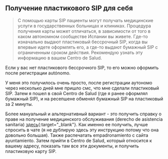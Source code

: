## Получение пластикового SIP для себя

> С помощью карты SIP пациенты могут получать медицинские услуги в государственных больницах и клиниках. Процедура
> получения карты может отличаться, в зависимости от того в каком автономном сообществе Испании вы живете.
> Где-то изначально выдают пластиковый бессрочный SIP, когда вы впервые идете оформлять его, а где-то выдают бумажный
> SIP с ограниченным сроком действия. Рекомендую узнать эту информацию в вашем Centro de Salud.

Если у вас нет пластикового бессрочного SIP, то его можно оформить после регистрации autónomo.

У меня это получилось очень просто, после регистрации аутономо через несколько дней мне пришло смс, что мне сделали
пластиковый SIP. Затем я пошел в свой Centro de Salud (где я ранее оформлял бумажный SIP), и на ресепшене обменял
бумажный SIP на пластиковый за 2 минуты.

Более мануальный и альтернативный вариант - это получить справку о праве на получение медицинского обслуживания
(derecho de asistencia sanitaria)
[здесь](https://pssc.seg-social.es/pssc-app-estructurados/asistencia){:target="_blank"}.
Как именно ее получить, лучше спросить в чате (я не дублирую здесь эту инструкцию потому что она довольно
большая). Также распечатать empadronamiento с сайта ayuntamiento. Затем прийти в Centro de Salud, который
относится к вашему адресу, показать там все эти документы, и получить пластиковую карту SIP.
